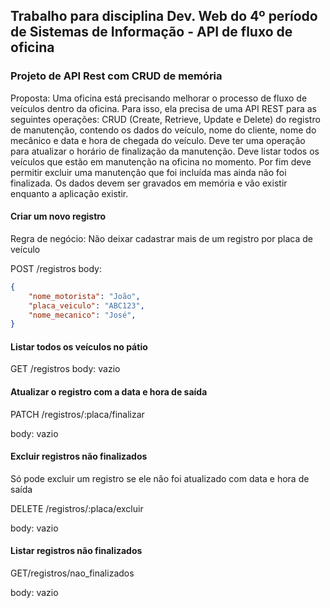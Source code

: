 ## Trabalho para disciplina Dev. Web do 4º período de Sistemas de Informação - API de fluxo de oficina
### Projeto de API Rest com CRUD de memória

Proposta: Uma oficina está precisando melhorar o processo de fluxo de veículos dentro da oficina. Para isso, ela precisa de uma API REST para as seguintes operações: CRUD (Create, Retrieve, Update e Delete) do registro de manutenção, contendo os dados do veículo, nome do cliente, nome do mecânico e data e hora de chegada do veículo. Deve ter uma operação para atualizar o horário de finalização da manutenção. Deve listar todos os veículos que estão em manutenção na oficina no momento. Por fim deve permitir excluir uma manutenção que foi incluída mas ainda não foi finalizada. Os dados devem ser gravados em memória e vão existir enquanto a aplicação existir.

#### Criar um novo registro
Regra de negócio: Não deixar cadastrar mais de um registro por placa de veículo

POST /registros 
body:
```json
{
    "nome_motorista": "João",
    "placa_veiculo": "ABC123",
    "nome_mecanico": "José",
}
```
#### Listar todos os veículos no pátio
GET /registros 
body: vazio

#### Atualizar o registro com a data e hora de saída
PATCH /registros/:placa/finalizar

body: vazio

#### Excluir registros não finalizados
Só pode excluir um registro se ele não foi atualizado com data e hora de saída

DELETE /registros/:placa/excluir

body: vazio

#### Listar registros não finalizados
GET/registros/nao_finalizados

body: vazio
